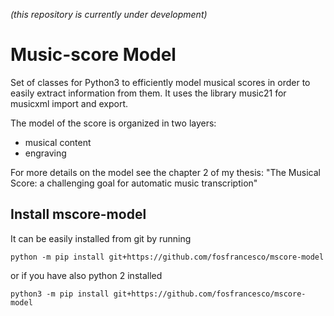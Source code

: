 *(this repository is currently under development)* 

# Music-score Model

Set of classes for Python3 to efficiently model musical scores in order to easily extract information from them. 
It uses the library music21 for musicxml import and export.

The model of the score is organized in two layers:
- musical content
- engraving

For more details on the model see the chapter 2 of my thesis: "The Musical Score: a challenging goal for automatic music transcription"

## Install mscore-model
It can be easily installed from git by running

    python -m pip install git+https://github.com/fosfrancesco/mscore-model
    
or if you have also python 2 installed

    python3 -m pip install git+https://github.com/fosfrancesco/mscore-model
